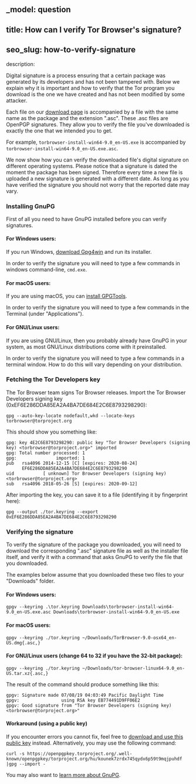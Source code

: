 _model: question
---
title: How can I verify Tor Browser's signature?
---
seo_slug: how-to-verify-signature
---
description:

Digital signature is a process ensuring that a certain package was generated by its developers and has not been tampered with.
Below we explain why it is important and how to verify that the Tor program you download is the one we have created and has not been modified by some attacker.

Each file on our [download page](https://www.torproject.org/download/) is accompanied by a file with the same name as the package and the extension ".asc". These .asc files are OpenPGP signatures.
They allow you to verify the file you've downloaded is exactly the one that we intended you to get.

For example, `torbrowser-install-win64-9.0_en-US.exe` is accompanied by `torbrowser-install-win64-9.0_en-US.exe.asc`.

We now show how you can verify the downloaded file's digital signature on different operating systems.
Please notice that a signature is dated the moment the package has been signed.
Therefore every time a new file is uploaded a new signature is generated with a different date.
As long as you have verified the signature you should not worry that the reported date may vary.

### Installing GnuPG

First of all you need to have GnuPG installed before you can verify signatures.

#### For Windows users:

If you run Windows, [download Gpg4win](https://gpg4win.org/download.html) and run its installer.

In order to verify the signature you will need to type a few commands in windows command-line, `cmd.exe`.

#### For macOS users:

If you are using macOS, you can [install GPGTools](https://www.gpgtools.org).

In order to verify the signature you will need to type a few commands in the Terminal (under "Applications").

#### For GNU/Linux users:

If you are using GNU/Linux, then you probably already have GnuPG in your system, as most GNU/Linux distributions come with it preinstalled.

In order to verify the signature you will need to type a few commands in a terminal window.  How to do this will vary depending on your distribution.

### Fetching the Tor Developers key

The Tor Browser team signs Tor Browser releases.
Import the Tor Browser Developers signing key (0xEF6E286DDA85EA2A4BA7DE684E2C6E8793298290):

    gpg --auto-key-locate nodefault,wkd --locate-keys torbrowser@torproject.org

This should show you something like:

    gpg: key 4E2C6E8793298290: public key "Tor Browser Developers (signing key) <torbrowser@torproject.org>" imported
    gpg: Total number processed: 1
    gpg:               imported: 1
    pub   rsa4096 2014-12-15 [C] [expires: 2020-08-24]
          EF6E286DDA85EA2A4BA7DE684E2C6E8793298290
    uid           [ unknown] Tor Browser Developers (signing key) <torbrowser@torproject.org>
    sub   rsa4096 2018-05-26 [S] [expires: 2020-09-12]

After importing the key, you can save it to a file (identifying it by fingerprint here):

    gpg --output ./tor.keyring --export 0xEF6E286DDA85EA2A4BA7DE684E2C6E8793298290

### Verifying the signature

To verify the signature of the package you downloaded, you will need to download the corresponding ".asc" signature file as well as the installer file itself, and verify it with a command that asks GnuPG to verify the file that you downloaded.

The examples below assume that you downloaded these two files to your "Downloads" folder.

#### For Windows users:

    gpgv --keyring .\tor.keyring Downloads\torbrowser-install-win64-9.0_en-US.exe.asc Downloads\torbrowser-install-win64-9.0_en-US.exe

#### For macOS users:

    gpgv --keyring ./tor.keyring ~/Downloads/TorBrowser-9.0-osx64_en-US.dmg{.asc,}

#### For GNU/Linux users (change 64 to 32 if you have the 32-bit package):

    gpgv --keyring ./tor.keyring ~/Downloads/tor-browser-linux64-9.0_en-US.tar.xz{.asc,}


The result of the command should produce something like this:

    gpgv: Signature made 07/08/19 04:03:49 Pacific Daylight Time
    gpgv:                using RSA key EB774491D9FF06E2
    gpgv: Good signature from "Tor Browser Developers (signing key) <torbrowser@torproject.org>"


#### Workaround (using a public key)

If you encounter errors you cannot fix, feel free to [download and use this public key](https://openpgpkey.torproject.org/.well-known/openpgpkey/torproject.org/hu/kounek7zrdx745qydx6p59t9mqjpuhdf) instead. Alternatively, you may use the following command:

    curl -s https://openpgpkey.torproject.org/.well-known/openpgpkey/torproject.org/hu/kounek7zrdx745qydx6p59t9mqjpuhdf |gpg --import -


You may also want to [learn more about GnuPG](https://www.gnupg.org/documentation/).
